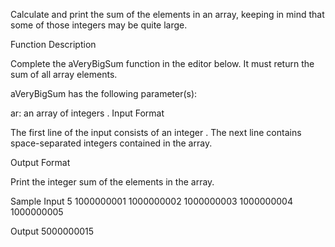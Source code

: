 Calculate and print the sum of the elements in an array, keeping in mind that some of those integers may be quite large.

Function Description

Complete the aVeryBigSum function in the editor below. It must return the sum of all array elements.

aVeryBigSum has the following parameter(s):

ar: an array of integers .
Input Format

The first line of the input consists of an integer .
The next line contains  space-separated integers contained in the array.

Output Format

Print the integer sum of the elements in the array.

Sample Input
5
1000000001 1000000002 1000000003 1000000004 1000000005

Output
5000000015
